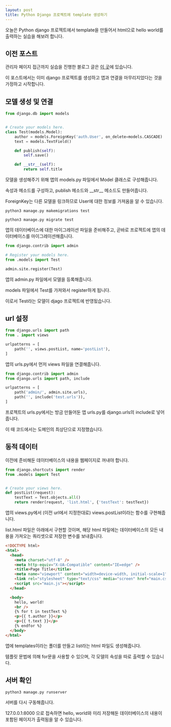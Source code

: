 ```yaml
---
layout: post
title: Python Django 프로젝트에 template 생성하기
---
```


오늘은 Python django 프로젝트에서 template을 만들어서 html으로 hello world를 출력하는 실습을 해보려 합니다.

## 이전 포스트

관리자 페이지 접근까지 실습을 진행한 블로그 글은 [이 곳](https://minwook-shin.github.io/python-django-getting-started/)에 있습니다.

이 포스트에서는 이미 django 프로젝트를 생성하고 앱과 연결을 마무리지었다는 것을 가정하고 시작합니다.

## 모델 생성 및 연결

```python
from django.db import models


# Create your models here.
class Test(models.Model):
    author = models.ForeignKey('auth.User', on_delete=models.CASCADE)
    text = models.TextField()

    def publish(self):
        self.save()

    def __str__(self):
        return self.title
```

모델을 생성해주기 위해 앱의 models.py 파일에서 Model 클래스로 구성해줍니다.

속성과 메소드를 구성하고, publish 메소드와 \_\_str\_\_ 메소드도 만들어줍니다.

ForeignKey는 다른 모델을 링크하므로 User에 대한 정보를 가져옴을 알 수 있습니다.

```
python3 manage.py makemigrations test
```

```
python3 manage.py migrate test
```

앱의 데이터베이스에 대한 마이그레이션 파일을 준비해주고, 곧바로 프로젝트에 앱의 데이터베이스를 마이그레이션해줍니다.

```python
from django.contrib import admin

# Register your models here.
from .models import Test

admin.site.register(Test)
```

앱의 admin.py 파일에서 모델을 등록해줍니다.

models 파일에서 Test를 가져와서 register하게 됩니다.

이로서 Test라는 모델이 djago 프로젝트에 반영됬습니다.

## url 설정

```python
from django.urls import path
from . import views

urlpatterns = [
    path('', views.postList, name='postList'),
]
```

앱의 urls.py에서 먼저 views 파일을 연결해줍니다.

```python
from django.contrib import admin
from django.urls import path, include

urlpatterns = [
    path('admin/', admin.site.urls),
    path('', include('test.urls')),
]
```

프로젝트의 urls.py에서는 방금 만들어둔 앱 urls.py를 django.urls의 include로 넣어줍니다.

이 때 코드에서는 도메인의 최상단으로 지정했습니다.

## 동적 데이터

이전에 준비해둔 데이터베이스의 내용을 웹페이지로 꺼내야 합니다.

```python
from django.shortcuts import render
from .models import Test


# Create your views here.
def postList(request):
    testText = Test.objects.all()
    return render(request, 'list.html', {'testText': testText})
```

앱의 views.py에서 (이전 url에서 지정한대로) views.postList이라는 함수를 구현해줍니다.

list.html 파일은 아래에서 구현할 것이며, 해당 html 파일에는 데이터베이스의 모든 내용을 가져오는 쿼리셋으로 저장한 변수를 보내줍니다.

```html
<!DOCTYPE html>
<html>
  <head>
    <meta charset="utf-8" />
    <meta http-equiv="X-UA-Compatible" content="IE=edge" />
    <title>Page Title</title>
    <meta name="viewport" content="width=device-width, initial-scale=1" />
    <link rel="stylesheet" type="text/css" media="screen" href="main.css" />
    <script src="main.js"></script>
  </head>

  <body>
    hello, world!
    <br />
    {% for t in testText %}
    <p>{{ t.author }}</p>
    <p>{{ t.text }}</p>
    {% endfor %}
  </body>
</html>
```

앱에 templates이라는 폴더를 만들고 list라는 html 파일도 생성해줍니다.

템플릿 문법에 의해 for문을 사용할 수 있으며, 각 모델의 속성을 따로 출력할 수 있습니다.

## 서버 확인

```
python3 manage.py runserver
```

서버를 다시 구동해줍니다.

127.0.0.1:8000 으로 접속하면 hello, world와 미리 저장해둔 데이터베이스의 내용이 포함된 페이지가 출력됨을 알 수 있습니다.
